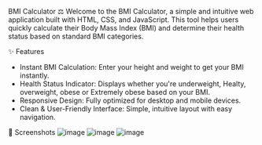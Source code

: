 BMI Calculator ⚖️
Welcome to the BMI Calculator, a simple and intuitive web application built with HTML, CSS, and JavaScript. 
This tool helps users quickly calculate their Body Mass Index (BMI) and determine their health status based on standard BMI categories.

✨ Features
* Instant BMI Calculation: Enter your height and weight to get your BMI instantly.
* Health Status Indicator: Displays whether you're underweight, Healty, overweight, obese or Extremely obese based on your BMI.
* Responsive Design: Fully optimized for desktop and mobile devices.
* Clean & User-Friendly Interface: Simple, intuitive layout with easy navigation.

📸 Screenshots
![image](https://github.com/user-attachments/assets/1c1aed2d-3770-4ce6-bc48-e2a3c7956f0d)
![image](https://github.com/user-attachments/assets/8e385773-772d-4638-bf1c-f79656213497)
![image](https://github.com/user-attachments/assets/25191b6e-c2bd-4cf5-a3c4-2f4e3f403731)


